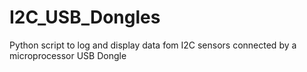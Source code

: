 # I2C_USB_Dongles
Python script to log and display data fom I2C sensors connected by a microprocessor USB Dongle
